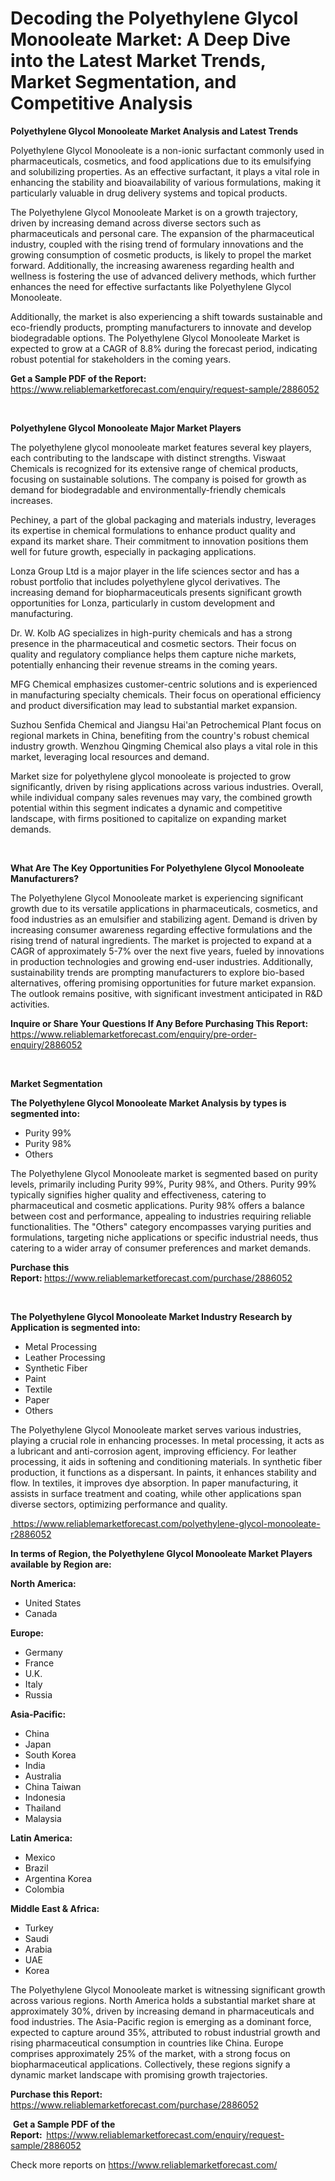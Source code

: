 <p><h1>Decoding the Polyethylene Glycol Monooleate Market: A Deep Dive into the Latest Market Trends, Market Segmentation, and Competitive Analysis</h1></p><p><strong>Polyethylene Glycol Monooleate Market Analysis and Latest Trends</strong></p>
<p><p>Polyethylene Glycol Monooleate is a non-ionic surfactant commonly used in pharmaceuticals, cosmetics, and food applications due to its emulsifying and solubilizing properties. As an effective surfactant, it plays a vital role in enhancing the stability and bioavailability of various formulations, making it particularly valuable in drug delivery systems and topical products.</p><p>The Polyethylene Glycol Monooleate Market is on a growth trajectory, driven by increasing demand across diverse sectors such as pharmaceuticals and personal care. The expansion of the pharmaceutical industry, coupled with the rising trend of formulary innovations and the growing consumption of cosmetic products, is likely to propel the market forward. Additionally, the increasing awareness regarding health and wellness is fostering the use of advanced delivery methods, which further enhances the need for effective surfactants like Polyethylene Glycol Monooleate.</p><p>Additionally, the market is also experiencing a shift towards sustainable and eco-friendly products, prompting manufacturers to innovate and develop biodegradable options. The Polyethylene Glycol Monooleate Market is expected to grow at a CAGR of 8.8% during the forecast period, indicating robust potential for stakeholders in the coming years.</p></p>
<p><strong>Get a Sample PDF of the Report:&nbsp;</strong> <a href="https://www.reliablemarketforecast.com/enquiry/request-sample/2886052?utm_campaign=2202&utm_medium=2&utm_source=Github&utm_content=ia&utm_term=13032025&utm_id=polyethylene-glycol-monooleate">https://www.reliablemarketforecast.com/enquiry/request-sample/2886052</a></p>
<p>&nbsp;</p>
<p><strong>Polyethylene Glycol Monooleate Major Market Players</strong></p>
<p><p>The polyethylene glycol monooleate market features several key players, each contributing to the landscape with distinct strengths. Viswaat Chemicals is recognized for its extensive range of chemical products, focusing on sustainable solutions. The company is poised for growth as demand for biodegradable and environmentally-friendly chemicals increases.</p><p>Pechiney, a part of the global packaging and materials industry, leverages its expertise in chemical formulations to enhance product quality and expand its market share. Their commitment to innovation positions them well for future growth, especially in packaging applications.</p><p>Lonza Group Ltd is a major player in the life sciences sector and has a robust portfolio that includes polyethylene glycol derivatives. The increasing demand for biopharmaceuticals presents significant growth opportunities for Lonza, particularly in custom development and manufacturing.</p><p>Dr. W. Kolb AG specializes in high-purity chemicals and has a strong presence in the pharmaceutical and cosmetic sectors. Their focus on quality and regulatory compliance helps them capture niche markets, potentially enhancing their revenue streams in the coming years.</p><p>MFG Chemical emphasizes customer-centric solutions and is experienced in manufacturing specialty chemicals. Their focus on operational efficiency and product diversification may lead to substantial market expansion.</p><p>Suzhou Senfida Chemical and Jiangsu Hai'an Petrochemical Plant focus on regional markets in China, benefiting from the country's robust chemical industry growth. Wenzhou Qingming Chemical also plays a vital role in this market, leveraging local resources and demand.</p><p>Market size for polyethylene glycol monooleate is projected to grow significantly, driven by rising applications across various industries. Overall, while individual company sales revenues may vary, the combined growth potential within this segment indicates a dynamic and competitive landscape, with firms positioned to capitalize on expanding market demands.</p></p>
<p>&nbsp;</p>
<p><strong>What Are The Key Opportunities For Polyethylene Glycol Monooleate Manufacturers?</strong></p>
<p><p>The Polyethylene Glycol Monooleate market is experiencing significant growth due to its versatile applications in pharmaceuticals, cosmetics, and food industries as an emulsifier and stabilizing agent. Demand is driven by increasing consumer awareness regarding effective formulations and the rising trend of natural ingredients. The market is projected to expand at a CAGR of approximately 5-7% over the next five years, fueled by innovations in production technologies and growing end-user industries. Additionally, sustainability trends are prompting manufacturers to explore bio-based alternatives, offering promising opportunities for future market expansion. The outlook remains positive, with significant investment anticipated in R&D activities.</p></p>
<p><strong>Inquire or Share Your Questions If Any Before Purchasing This Report:</strong> <a href="https://www.reliablemarketforecast.com/enquiry/pre-order-enquiry/2886052?utm_campaign=2202&utm_medium=2&utm_source=Github&utm_content=ia&utm_term=13032025&utm_id=polyethylene-glycol-monooleate">https://www.reliablemarketforecast.com/enquiry/pre-order-enquiry/2886052</a></p>
<p>&nbsp;</p>
<p><strong>Market Segmentation</strong></p>
<p><strong>The Polyethylene Glycol Monooleate Market Analysis by types is segmented into:</strong></p>
<p><ul><li> Purity 99%</li><li>Purity 98%</li><li>Others </li></ul></p>
<p><p>The Polyethylene Glycol Monooleate market is segmented based on purity levels, primarily including Purity 99%, Purity 98%, and Others. Purity 99% typically signifies higher quality and effectiveness, catering to pharmaceutical and cosmetic applications. Purity 98% offers a balance between cost and performance, appealing to industries requiring reliable functionalities. The "Others" category encompasses varying purities and formulations, targeting niche applications or specific industrial needs, thus catering to a wider array of consumer preferences and market demands.</p></p>
<p><strong>Purchase this Report:&nbsp;</strong><a href="https://www.reliablemarketforecast.com/purchase/2886052?utm_campaign=2202&utm_medium=2&utm_source=Github&utm_content=ia&utm_term=13032025&utm_id=polyethylene-glycol-monooleate">https://www.reliablemarketforecast.com/purchase/2886052</a></p>
<p>&nbsp;</p>
<p><strong>The Polyethylene Glycol Monooleate Market Industry Research by Application is segmented into:</strong></p>
<p><ul><li> Metal Processing</li><li>Leather Processing</li><li>Synthetic Fiber</li><li>Paint</li><li>Textile</li><li>Paper</li><li>Others </li></ul></p>
<p><p>The Polyethylene Glycol Monooleate market serves various industries, playing a crucial role in enhancing processes. In metal processing, it acts as a lubricant and anti-corrosion agent, improving efficiency. For leather processing, it aids in softening and conditioning materials. In synthetic fiber production, it functions as a dispersant. In paints, it enhances stability and flow. In textiles, it improves dye absorption. In paper manufacturing, it assists in surface treatment and coating, while other applications span diverse sectors, optimizing performance and quality.</p></p>
<p><a href="https://www.reliablemarketforecast.com/polyethylene-glycol-monooleate-r2886052?utm_campaign=2202&utm_medium=2&utm_source=Github&utm_content=ia&utm_term=13032025&utm_id=polyethylene-glycol-monooleate">&nbsp;https://www.reliablemarketforecast.com/polyethylene-glycol-monooleate-r2886052</a></p>
<p><strong>In terms of Region, the Polyethylene Glycol Monooleate Market Players available by Region are:</strong></p>
<p>
    <p> <strong> North America: </strong>
        <ul>
            <li>United States</li>
            <li>Canada</li>
        </ul>
        </p> 
    <p> <strong> Europe: </strong>
        <ul>
            <li>Germany</li>
            <li>France</li>
            <li>U.K.</li>
            <li>Italy</li>
            <li>Russia</li>
        </ul>
        </p> 
    <p> <strong> Asia-Pacific: </strong>
        <ul>
            <li>China</li>
            <li>Japan</li>
            <li>South Korea</li>
            <li>India</li>
            <li>Australia</li>
            <li>China Taiwan</li>
            <li>Indonesia</li>
            <li>Thailand</li>
            <li>Malaysia</li>
        </ul>
        </p> 
    <p> <strong> Latin America: </strong>
        <ul>
            <li>Mexico</li>
            <li>Brazil</li>
            <li>Argentina Korea</li>
            <li>Colombia</li>
        </ul>
        </p> 
    <p> <strong> Middle East & Africa: </strong>
        <ul>
            <li>Turkey</li>
            <li>Saudi</li>
            <li>Arabia</li>
            <li>UAE</li>
            <li>Korea</li>
        </ul>
    </p>
    </p>
<p><p>The Polyethylene Glycol Monooleate market is witnessing significant growth across various regions. North America holds a substantial market share at approximately 30%, driven by increasing demand in pharmaceuticals and food industries. The Asia-Pacific region is emerging as a dominant force, expected to capture around 35%, attributed to robust industrial growth and rising pharmaceutical consumption in countries like China. Europe comprises approximately 25% of the market, with a strong focus on biopharmaceutical applications. Collectively, these regions signify a dynamic market landscape with promising growth trajectories.</p></p>
<p><strong>Purchase this Report: </strong><a href="https://www.reliablemarketforecast.com/purchase/2886052?utm_campaign=2202&utm_medium=2&utm_source=Github&utm_content=ia&utm_term=13032025&utm_id=polyethylene-glycol-monooleate">https://www.reliablemarketforecast.com/purchase/2886052</a></p>
<p>&nbsp;<strong>Get a Sample PDF of the Report:&nbsp;&nbsp;</strong><a href="https://www.reliablemarketforecast.com/enquiry/request-sample/2886052?utm_campaign=2202&utm_medium=2&utm_source=Github&utm_content=ia&utm_term=13032025&utm_id=polyethylene-glycol-monooleate">https://www.reliablemarketforecast.com/enquiry/request-sample/2886052</a></p>
<p><strong></strong></p>
<p>Check more reports on <a href="https://www.reliablemarketforecast.com/?utm_campaign=2202&utm_medium=2&utm_source=Github&utm_content=ia&utm_term=13032025&utm_id=polyethylene-glycol-monooleate">https://www.reliablemarketforecast.com/</a></p>